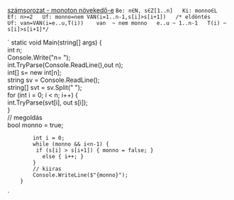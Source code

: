 
[számsorozat - monoton növekedő-e](https://progalap.elte.hu/specifikacio/?data=H4sIAAAAAAAACqtWKi5ITc5My0xOLMnMz1OyUnJKtVLSUSpJLS4pVrKKrlZKSSxJVLJSUtJRykvMTYWwilKLS3NKlKyMamNrAdhsq6pCAAAA#)
`
 Be: n∈N, s∈Z[1..n]  
 Ki: monno∈L  
Ef: n>=2  
Uf: monno=nem VAN(i=1..n-1,s[i]>s[i+1])  
/* eldöntés   
Uf: van=VAN(i=e..u,T(i))   
van  ~ nem monno  
e..u ~ 1..n-1  
T(i) ~ s[i]>s[i+1]*/  
`


`
  static void Main(string[] args) {  
     int n;  
     Console.Write("n= ");  
     int.TryParse(Console.ReadLine(),out n);  
     int[] s= new int[n];  
     string sv = Console.ReadLine();  
            string[] svt = sv.Split(" ");  
            for (int i = 0; i < n; i++) {  
                int.TryParse(svt[i], out s[i]);  
            }  
            // megoldás  
            bool monno = true;  

            int i = 0;  
            while (monno && i<n-1) {  
             if (s[i] > s[i+1]) { monno = false; }   
               else { i++; }  
            }  
            // kiiras  
            Console.WriteLine($"{monno}");  
        }  
`
